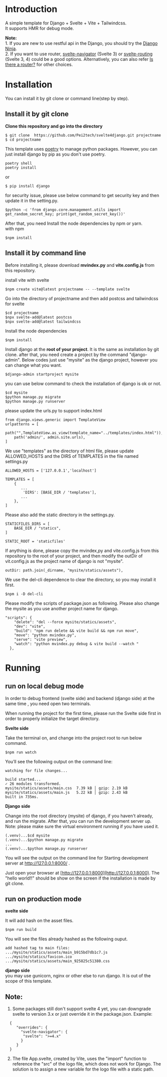 Introduction  
===========  
A simple template for Django + Svelte + Vite + Tailwindcss.   
It supports HMR for debug mode.  

**Note:**   
    1. If you are new to use restful api in the Django, you should try the [Django Ninja](https://django-ninja.rest-framework.com).   
    2. If you want to use router, [svelte-navigator](https://github.com/mefechoel/svelte-navigator) (Svelte 3) or [svelte-routing](https://github.com/EmilTholin/svelte-routing) (Svelte 3, 4) could be a good options. Alternatively, you can also refer [Is there a router?](https://svelte.dev/docs/faq#is-there-a-router) for other choices.

   
Installation 
========
You can install it by git clone or command line(step by step).

## Install it by git clone

**Clone this repository and go into the directory**

```
$ git clone  https://github.com/Pei2tech/svelte4django.git projectname
$ cd projectname 
```

This template uses [poetry](https://python-poetry.org/ "poetry") to manage python packages. However, you can just install django by pip as you don't use poetry.    

```
poetry shell
poetry install
```  
or   
```   
$ pip install django   
```   

for security issue, please use below command to get security key and then update it in the setting.py.       
```  
$python -c 'from django.core.management.utils import get_random_secret_key; print(get_random_secret_key())'
```  
   
After that, you need Install the node dependencies by npm or yarn.  
with npm   
```  
$npm install    
```  

## Install it by command line 

Before installing it, please download **mvindex.py** and **vite.config.js** from this repository. 

install vite with svelte
```
$npm create vite@latest projectname -- --template svelte
```
Go into the directory of projectname and then add postcss and tailwindcss for svelte
```  
$cd projectname
$npx svelte-add@latest postcss
$npx svelte-add@latest tailwindcss
```
Install the node dependencies 
```  
$npm install 
```

Install django at the **root of your project**. It is the same as installation by git clone.  after that, you need create a project by the command "django-admin".   Below codes just use "mysite" as the django project, however you can change what you want.
```
$django-admin startproject mysite
```
you can use below command to check the installation of django is ok or not.

```
$cd mysite
$python manage.py migrate
$python manage.py runserver
```

please update the urls.py to support index.html
```
from django.views.generic import TemplateView
urlpatterns = [
    path("",TemplateView.as_view(template_name="../templates/index.html")),
    path('admin/', admin.site.urls),
]
```

We use "templates" as the directory of html file, please update ALLOWED_HOSTS and the DIRS of TEMPLATES in the file named settings.py
```
ALLOWED_HOSTS = ['127.0.0.1','localhost']

TEMPLATES = [
    {
       ...
        'DIRS': [BASE_DIR / 'templates'],
       ...
    },
]

```

Please also add the static directory in the settings.py.
```
STATICFILES_DIRS = [
    BASE_DIR / "statics",
]

STATIC_ROOT = 'staticfiles'

```

If anything is done, please copy the mvindex,py and vite.config.js from this repository to the root of your project, and then modify the outDir of vit.config.js as the project name of django is not "mysite". 

```
outDir: path.join(_dirname, "mysite/statics/assets"),
```

We use the del-cli dependence to clear the directory, so you may install it first. 

```
$npm i -D del-cli
```

Please modify the scripts of package.json as following.  Please also change the mysite as you use another project name for django. 

```
"scripts": {
    "delete": "del --force mysite/statics/assets",
    "dev": "vite",
    "build": "npm run delete && vite build && npm run move",
    "move": "python mvindex.py",
    "serve": "vite preview",
    "watch": "python mvindex.py debug & vite build --watch "
  },

```



Running
======

## run on local debug mode  

In order to debug frontend (svelte side) and backend (django side) at the same time , you need open two terminals. 

When running the project for the first time, please run the Svelte side first in order to properly initialize the target directory.

**Svelte side**    

Take the terminal on, and change into the project root to run below command.  

```  
$npm run watch
```  

You’ll see the following output on the command line:   

```
watching for file changes...

build started...
✓ 26 modules transformed.
mysite/statics/assets/main.css  7.39 kB │ gzip: 2.19 kB
mysite/statics/assets/main.js   5.22 kB │ gzip: 2.43 kB
built in 735ms.
```   

**Django side**  

Change into the root directory (mysite) of django, if you haven't already, and run the migrate. After that, you can run the development server up.    
Note: please make sure the virtual environment running if you have used it.   
```  
(.venv)...$cd mysite
(.venv)...$python manage.py migrate
...
(.venv)...$python manage.py runserver
```  
You will see the output on the command line for Starting development server at http://127.0.0.1:8000/ .  

Just open your browser at  [http://127.0.0.1:8000](http://127.0.0.1:8000).  The "hello world!!" should be show on the screen if the installation is made by git clone.     

## run on production mode  

**svelte side**  

It will add hash on the asset files.  

```  
$npm run build
```  

You will see the files already hashed as the following ouput.    

```
add hashed tag to main files:
.../mysite/statics/assets/main_b915bd7db1c7.js
.../mysite/statics/favicon.ico
.../mysite/statics/assets/main_925825c51380.css
```

**django side**    
you may use gunicorn, nginx or other else to run django. It is out of the scope of this template.    

## Note:
  1. Some packages still don't support svelte 4 yet, you can downgrade svelte to version 3.x or just override it in the package.json.
     Example:
``` 
  {
     "overrides": {
       "svelte-navigator": {
        "svelte": ">=4.x"
       }
     }
  }
``` 
  2. The file App.svelte, created by Vite, uses the "import" function to reference the "src" of the logo file, which does not work for Django. The solution is to assign a new variable for the logo file with a static path.  
